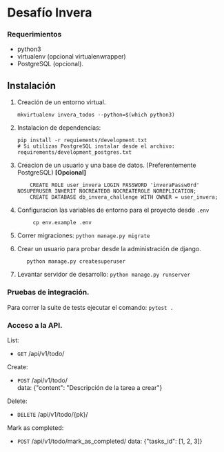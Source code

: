 Desafío Invera
==============

### Requerimientos
- python3
- virtualenv (opcional virtualenwrapper)
- PostgreSQL (opcional).

## Instalación

1. Creación de un entorno virtual.
   
    ``` shell
   mkvirtualenv invera_todos --python=$(which python3)
   ```
2. Instalacion de dependencias: 
   
    ``` shell 
    pip install -r requiements/development.txt
    # Si utilizas PostgreSQL instalar desde el archivo: requirements/development_postgres.txt
   ```
3. Creacion de un usuario y una base de datos. (Preferentemente PostgreSQL) **[Opcional]**
   
    ``` postgres
        CREATE ROLE user_invera LOGIN PASSWORD 'inveraPassw0rd' NOSUPERUSER INHERIT NOCREATEDB NOCREATEROLE NOREPLICATION;
        CREATE DATABASE db_invera_challenge WITH OWNER = user_invera;
    ```
4. Configuracion las variables de entorno para el proyecto desde `.env`
   ``` shell
        cp env.example .env
   ```
   
5. Correr migraciones: `python manage.py migrate`
6. Crear un usuario para probar desde la administración de django.
   ```shell
      python manage.py createsuperuser
   ```
7. Levantar servidor de desarrollo: `python manage.py runserver`


### Pruebas de integración.
Para correr la suite de tests ejecutar el comando: `pytest .`


### Acceso a la API.

List: 
   - `GET` /api/v1/todo/

Create: 
   - `POST` /api/v1/todo/  
     data: {"content": "Descripción de la tarea a crear"}

Delete: 
   - `DELETE` /api/v1/todo/{pk}/

Mark as completed: 
   - `POST` /api/v1/todo/mark_as_completed/
     data: {"tasks_id": [1, 2, 3]}

